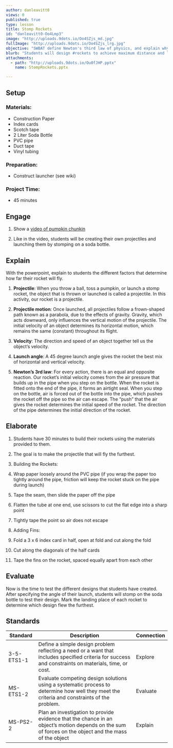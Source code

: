 ```yaml
---
author: danleavitt0
views: 0
published: true
type: lesson
title: Stomp Rockets
id: "danleavitt0-Oo4Lmp3"
image: "http://uploads.9dots.io/Oo4SZjs_md.jpg"
fullImage: "http://uploads.9dots.io/Oo4SZjs_lrg.jpg"
objective: "SWBAT define Newton's third law of physics, and explain why the flight of a projectile is parabolic."
blurb: "Students will design #rockets to achieve maximum distance and learn about parabolic flight. #NGSS-3-5-ETS1-1 #NGSS-MS-ETS1-2 #NGSS-MS-PS2-2"
attachments: 
  - path: "http://uploads.9dots.io/Ou0fJHP.pptx"
    name: StompRockets.pptx

---
```


## Setup
### Materials:

- Construction Paper
- Index cards
- Scotch tape
- 2 Liter Soda Bottle
- PVC pipe
- Duct tape
- Vinyl tubing

### Preparation:

- Construct launcher (see wiki)

### Project Time:

- 45 minutes

## Engage

1. Show a [video of pumpkin chunkin](https://www.youtube.com/watch?v=dmSyrGsqmg8)

2. Like in the video, students will be creating their own projectiles and launching them by stomping on a soda bottle.

## Explain
With the powerpoint, explain to students the different factors that determine how far their rocket will fly.

1. **Projectile**: When you throw a ball, toss a pumpkin, or launch a stomp rocket, the object that is thrown or launched is called a projectile. In this activity, our rocket is a projectile.

2. **Projectile motion**: Once launched, all projectiles follow a frown-shaped path known as a parabola, due to the effects of gravity. Gravity, which acts downward, only influences the vertical motion of the projectile. The initial velocity of an object determines its horizontal motion, which remains the same (constant) throughout its flight.

3. **Velocity**: The direction and speed of an object together tell us the object’s velocity. 

4. **Launch angle**: A 45 degree launch angle gives the rocket the best mix of horizontal and vertical velocity.

5. **Newton’s 3rd law**: For every action, there is an equal and opposite reaction. Our rocket’s initial velocity comes from the air pressure that builds up in the pipe when you step on the bottle. When the rocket is fitted onto the end of the pipe, it forms an airtight seal. When you step on the bottle, air is forced out of the bottle into the pipe, which pushes the rocket off the pipe so the air can escape. The “push” that the air gives the rocket determines the initial speed of the rocket. The direction of the pipe determines the initial direction of the rocket.

## Elaborate

1. Students have 30 minutes to build their rockets using the materials provided to them. 

2. The goal is to make the projectile that will fly the furthest. 

3. Building the Rockets: 
  1. Wrap paper loosely around the PVC pipe (if you wrap the paper too tightly around the pipe, friction will keep the rocket stuck on the pipe during launch)
  2. Tape the seam, then slide the paper off the pipe
  3. Flatten the tube at one end, use scissors to cut the flat edge into a sharp point
  4. Tightly tape the point so air does not escape

4. Adding Fins:
  1. Fold a 3 x 6 index card in half, open at fold and cut along the fold
  2. Cut along the diagonals of the half cards
  3. Tape the fins on the rocket, spaced equally apart from each other

## Evaluate
Now is the time to test the different designs that students have created. After specifying the angle of their launch, students will stomp on the soda bottle to test their design. Mark the landing place of each rocket to determine which design flew the furthest.

## Standards

| Standard | Description | Connection |
| --- | --- | --- |
| 3-5-ETS1-1 | Define a simple design problem reflecting a need or a want that includes specified criteria for success and constraints on materials, time, or cost. | Explore |
| MS-ETS1-2 | Evaluate competing design solutions using a systematic process to determine how well they meet the criteria and constraints of the problem. | Evaluate |
| MS-PS2-2 | Plan an investigation to provide evidence that the chance in an object’s motion depends on the sum of forces on the object and the mass of the object | Explain |
